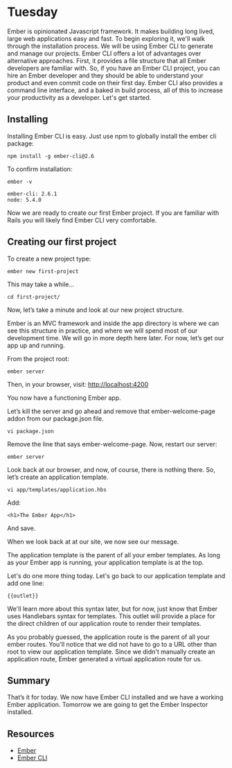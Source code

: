 # Tuesday

Ember is opinionated Javascript framework. It makes building long lived, large web applications easy and fast. To begin exploring it, we'll walk through the installation process. We will be using Ember CLI to generate and manage our projects. Ember CLI offers a lot of advantages over alternative approaches. First, it provides a file structure that all Ember developers are familiar with. So, if you have an Ember CLI project, you can hire an Ember developer and they should be able to understand your product and even commit code on their first day. Ember CLI also provides a command line interface, and a baked in build process, all of this to increase your productivity as a developer. Let's get started.

## Installing

Installing Ember CLI is easy. Just use npm to globally install the ember cli package:

    npm install -g ember-cli@2.6

To confirm installation:

    ember -v

    ember-cli: 2.6.1
    node: 5.4.0

Now we are ready to create our first Ember project. If you are familiar with Rails you will likely find Ember CLI very comfortable.

## Creating our first project

To create a new project type:

    ember new first-project

This may take a while…

    cd first-project/

Now, let’s take a minute and look at our new project structure.

Ember is an MVC framework and inside the app directory is where we can see this structure in practice, and where we will spend most of our development time. We will go in more depth here later. For now, let’s get our app up and running.

From the project root:

    ember server

Then, in your browser, visit: [http://localhost:4200](http://localhost:4200)

You now have a functioning Ember app.

Let’s kill the server and go ahead and remove that ember-welcome-page addon from our package.json file.

    vi package.json

Remove the line that says ember-welcome-page. Now, restart our server:

    ember server

Look back at our browser, and now, of course, there is nothing there. So, let’s create an application template.

    vi app/templates/application.hbs

Add:

    <h1>The Ember App</h1>

And save.

When we look back at at our site, we now see our message.

The application template is the parent of all your ember templates. As long as your Ember app is running, your application template is at the top.

Let's do one more thing today. Let's go back to our application template and add one line:

    {{outlet}}

We'll learn more about this syntax later, but for now, just know that Ember uses Handlebars syntax for templates. This outlet will provide a place for the direct children of our application route to render their templates.

As you probably guessed, the application route is the parent of all your ember routes. You'll notice that we did not have to go to a URL other than root to view our application template. Since we didn't manually create an application route, Ember generated a virtual application route for us.

## Summary

That’s it for today. We now have Ember CLI installed and we have a working Ember application. Tomorrow we are going to get the Ember Inspector installed.

## Resources

* [Ember](https://emberjs.com/)
* [Ember CLI](https://ember-cli.com/)


